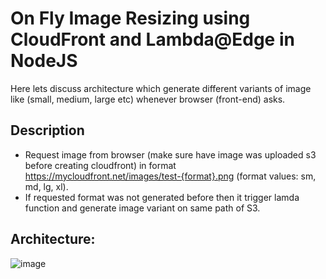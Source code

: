 # On Fly Image Resizing using CloudFront and Lambda@Edge in NodeJS

Here lets discuss architecture which generate different variants of image like (small, medium, large etc) whenever browser (front-end) asks.

## Description
- Request image from browser (make sure have image was uploaded s3 before creating cloudfront) in format https://mycloudfront.net/images/test-{format}.png (format values: sm, md, lg, xl).
- If requested format was not generated before then it trigger lamda function and generate image variant on same path of S3.

## Architecture:
![image](https://github.com/user-attachments/assets/b2b1e849-6c95-4899-b508-c31a8d2a8b62)
